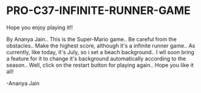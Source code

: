 # PRO-C37-INFINITE-RUNNER-GAME

Hope you enjoy playing it!!

By Ananya Jain..
This is the Super-Mario game.. Be careful from the obstacles.. Make the highest score, although it's a infinite runner game.. As currently, like today, it's July, so i set a beach background.. I wll soon bring a feature for it to change it's background automatically according to the season..
Well, click on the restart button for playing again.. Hope you like it all!

-Ananya Jain